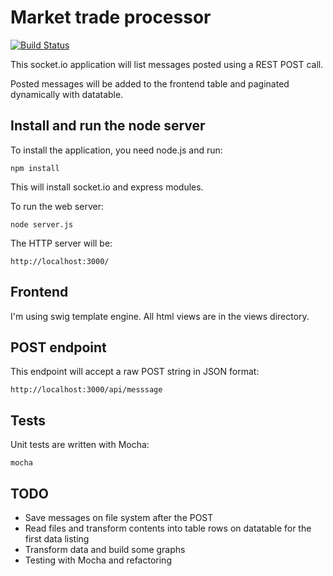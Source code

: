 Market trade processor
=============================

[![Build Status](https://travis-ci.org/andreafiori/market-trade-processor-socketio.svg?branch=master)](https://travis-ci.org/andreafiori/market-trade-processor-socketio)

This socket.io application will list messages posted using a REST POST call.

Posted messages will be added to the frontend table and paginated dynamically with datatable.

Install and run the node server 
---------------------------------

To install the application, you need node.js and run:

	npm install

This will install socket.io and express modules.

To run the web server:

	node server.js

The HTTP server will be:

	http://localhost:3000/

Frontend
-----------------------------

I'm using swig template engine. All html views are in the views directory.

POST endpoint
-----------------------------

This endpoint will accept a raw POST string in JSON format:

	http://localhost:3000/api/messsage

Tests
-----------------------------

Unit tests are written with Mocha:

	mocha

TODO
-----------------------------

- Save messages on file system after the POST
- Read files and transform contents into table rows on datatable for the first data listing
- Transform data and build some graphs
- Testing with Mocha and refactoring
